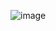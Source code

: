 ![image](https://user-images.githubusercontent.com/466385/218242962-8d4479ee-7432-4790-933a-7219ce843bf7.png)
